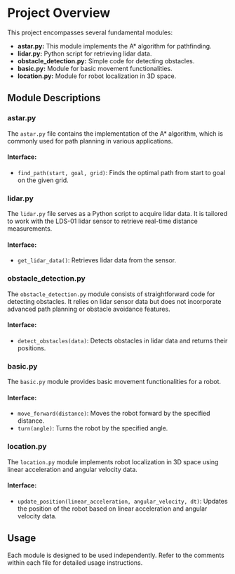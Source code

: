 # Project Overview

This project encompasses several fundamental modules:

- **astar.py:** This module implements the A* algorithm for pathfinding.
- **lidar.py:** Python script for retrieving lidar data.
- **obstacle_detection.py:** Simple code for detecting obstacles.
- **basic.py:** Module for basic movement functionalities.
- **location.py:** Module for robot localization in 3D space.

## Module Descriptions

### astar.py

The `astar.py` file contains the implementation of the A* algorithm, which is commonly used for path planning in various applications.

#### Interface:

- `find_path(start, goal, grid)`: Finds the optimal path from start to goal on the given grid.

### lidar.py

The `lidar.py` file serves as a Python script to acquire lidar data. It is tailored to work with the LDS-01 lidar sensor to retrieve real-time distance measurements.

#### Interface:

- `get_lidar_data()`: Retrieves lidar data from the sensor.

### obstacle_detection.py

The `obstacle_detection.py` module consists of straightforward code for detecting obstacles. It relies on lidar sensor data but does not incorporate advanced path planning or obstacle avoidance features.

#### Interface:

- `detect_obstacles(data)`: Detects obstacles in lidar data and returns their positions.

### basic.py

The `basic.py` module provides basic movement functionalities for a robot.

#### Interface:

- `move_forward(distance)`: Moves the robot forward by the specified distance.
- `turn(angle)`: Turns the robot by the specified angle.

### location.py

The `location.py` module implements robot localization in 3D space using linear acceleration and angular velocity data.

#### Interface:

- `update_position(linear_acceleration, angular_velocity, dt)`: Updates the position of the robot based on linear acceleration and angular velocity data.

## Usage

Each module is designed to be used independently. Refer to the comments within each file for detailed usage instructions.
